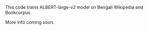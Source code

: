 
This code trains ALBERT-large-v2 model on Bengali Wikipedia and Bookcorpus.

More info coming soon.
